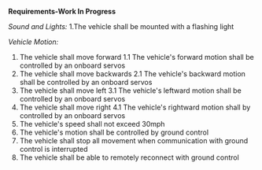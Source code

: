 **Requirements-Work In Progress**

*Sound and Lights:*
1.The vehicle shall be mounted with a flashing light

*Vehicle Motion:*
1. The vehicle shall move forward
   1.1 The vehicle's forward motion shall be controlled by an onboard servos
2. The vehicle shall move backwards
   2.1 The vehicle's backward motion shall be controlled by an onboard servos
3. The vehicle shall move left
   3.1 The vehicle's leftward motion shall be controlled by an onboard servos
4. The vehicle shall move right
   4.1 The vehicle's rightward motion shall by controlled by an onboard servos
5. The vehicle's speed shall not exceed 30mph
6. The vehicle's motion shall be controlled by ground control
7. The vehicle shall stop all movement when communication with ground control is interrupted
8. The vehicle shall be able to remotely reconnect with ground control
